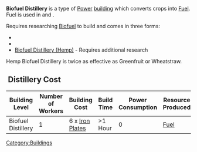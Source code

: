 **Biofuel Distillery** is a type of [Power](Power.md "wikilink")
[building](Buildings_List.md "wikilink") which converts crops into
[Fuel](Fuel.md "wikilink"). Fuel is used in [](Generator_II.md) and [](Small_Generator.md).

Requires researching [Biofuel](Biofuel_(Tech).md "wikilink") to build and
comes in three forms:

- [](Biofuel_Distillery_(Greenfruit).md)
- [](Biofuel_Distillery_(Wheatstraw).md)
- [Biofuel Distillery (Hemp)](Biofuel_Distillery_(Hemp).md "wikilink") -
  Requires additional [](Hemp_Oil_Biofuel_(Tech).md) research

Hemp Biofuel Distillery is twice as effective as Greenfruit or
Wheatstraw.

##  Distillery Cost

| Building Level     | Number of Workers | Building Cost                            | Build Time | Power Consumption | Resource Produced       | Efficiency |
|--------------------|-------------------|------------------------------------------|------------|-------------------|-------------------------|------------|
| Biofuel Distillery | 1                 | 6 x [Iron Plates](Iron_Plate.md "wikilink") | \>1 Hour   | 0                 | [Fuel](Fuel.md "wikilink") | 90%        |

[Category:Buildings](Category:Buildings "wikilink")